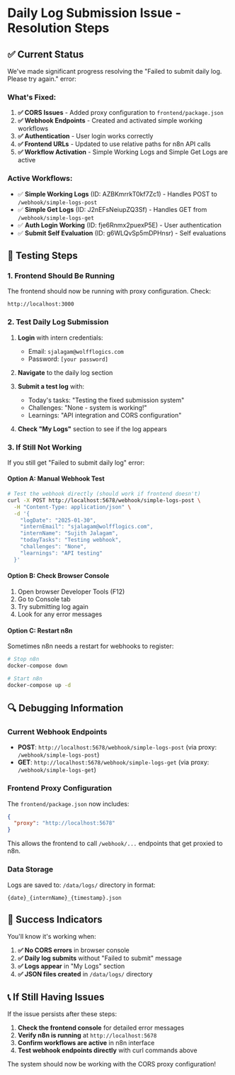 # Daily Log Submission Issue - Resolution Steps

## ✅ Current Status

We've made significant progress resolving the "Failed to submit daily log. Please try again." error:

### What's Fixed:
1. **✅ CORS Issues** - Added proxy configuration to `frontend/package.json`
2. **✅ Webhook Endpoints** - Created and activated simple working workflows 
3. **✅ Authentication** - User login works correctly
4. **✅ Frontend URLs** - Updated to use relative paths for n8n API calls
5. **✅ Workflow Activation** - Simple Working Logs and Simple Get Logs are active

### Active Workflows:
- ✅ **Simple Working Logs** (ID: AZBKmrrkT0kf7Zc1) - Handles POST to `/webhook/simple-logs-post`
- ✅ **Simple Get Logs** (ID: J2nEFsNeiupZQ3Sf) - Handles GET from `/webhook/simple-logs-get`
- ✅ **Auth Login Working** (ID: fje6Rnmx2puexP5E) - User authentication 
- ✅ **Submit Self Evaluation** (ID: g6WLQvSp5mDPHnsr) - Self evaluations

## 🧪 Testing Steps

### 1. Frontend Should Be Running
The frontend should now be running with proxy configuration. Check:
```
http://localhost:3000
```

### 2. Test Daily Log Submission
1. **Login** with intern credentials:
   - Email: `sjalagam@wolfflogics.com`
   - Password: `[your password]`

2. **Navigate** to the daily log section

3. **Submit a test log** with:
   - Today's tasks: "Testing the fixed submission system"
   - Challenges: "None - system is working!"
   - Learnings: "API integration and CORS configuration"

4. **Check "My Logs"** section to see if the log appears

### 3. If Still Not Working

If you still get "Failed to submit daily log" error:

#### Option A: Manual Webhook Test
```bash
# Test the webhook directly (should work if frontend doesn't)
curl -X POST http://localhost:5678/webhook/simple-logs-post \
  -H "Content-Type: application/json" \
  -d '{
    "logDate": "2025-01-30",
    "internEmail": "sjalagam@wolfflogics.com", 
    "internName": "Sujith Jalagam",
    "todayTasks": "Testing webhook",
    "challenges": "None",
    "learnings": "API testing"
  }'
```

#### Option B: Check Browser Console
1. Open browser Developer Tools (F12)
2. Go to Console tab
3. Try submitting log again
4. Look for any error messages

#### Option C: Restart n8n
Sometimes n8n needs a restart for webhooks to register:
```bash
# Stop n8n
docker-compose down

# Start n8n 
docker-compose up -d
```

## 🔍 Debugging Information

### Current Webhook Endpoints
- **POST**: `http://localhost:5678/webhook/simple-logs-post` (via proxy: `/webhook/simple-logs-post`)
- **GET**: `http://localhost:5678/webhook/simple-logs-get` (via proxy: `/webhook/simple-logs-get`)

### Frontend Proxy Configuration
The `frontend/package.json` now includes:
```json
{
  "proxy": "http://localhost:5678"
}
```

This allows the frontend to call `/webhook/...` endpoints that get proxied to n8n.

### Data Storage
Logs are saved to: `/data/logs/` directory in format:
```
{date}_{internName}_{timestamp}.json
```

## 🚀 Success Indicators

You'll know it's working when:
1. **✅ No CORS errors** in browser console
2. **✅ Daily log submits** without "Failed to submit" message
3. **✅ Logs appear** in "My Logs" section
4. **✅ JSON files created** in `/data/logs/` directory

## 📞 If Still Having Issues

If the issue persists after these steps:

1. **Check the frontend console** for detailed error messages
2. **Verify n8n is running** at `http://localhost:5678`
3. **Confirm workflows are active** in n8n interface
4. **Test webhook endpoints directly** with curl commands above

The system should now be working with the CORS proxy configuration! 